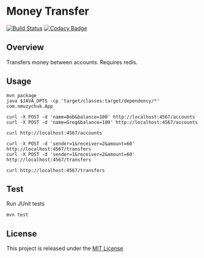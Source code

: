 # Money Transfer
[![Build Status](https://travis-ci.org/nmuzychuk/money-transfer.svg?branch=master)](https://travis-ci.org/nmuzychuk/money-transfer)
[![Codacy Badge](https://api.codacy.com/project/badge/Grade/6997b36b968b41cb964b3db3e4f75305)](https://www.codacy.com/manual/nmuzychuk/money-transfer)

## Overview
Transfers money between accounts. Requires redis.

## Usage
```
mvn package
java $JAVA_OPTS -cp 'target/classes:target/dependency/*' com.nmuzychuk.App

curl -X POST -d 'name=Bob&balance=100' http://localhost:4567/accounts
curl -X POST -d 'name=Greg&balance=100' http://localhost:4567/accounts

curl http://localhost:4567/accounts

curl -X POST -d 'sender=1&receiver=2&amount=60' http://localhost:4567/transfers
curl -X POST -d 'sender=1&receiver=2&amount=60' http://localhost:4567/transfers

curl http://localhost:4567/transfers
```

## Test
Run JUnit tests
```
mvn test
```

## License
This project is released under the [MIT License](LICENSE.txt)
